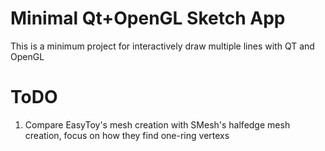# Minimal Qt+OpenGL Sketch App

This is a minimum project for interactively draw multiple lines with QT and OpenGL

# ToDO
1. Compare EasyToy's mesh creation with SMesh's halfedge mesh creation, focus on how they find one-ring vertexs